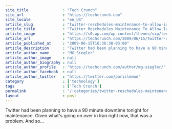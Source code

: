 ```yaml
---
site_title               : "Tech Crunch"
site_url                 : "https://techcrunch.com"
site_locale              : "en_US"
article_slug             : "twitter-reschedules-maintenance-to-allow-iranian-protests-to-continue"
article_title            : "Twitter Reschedules Maintenance To Allow Iranian Protests To Continue"
article_image            : "https://s0.wp.com/wp-content/themes/vip/techcrunch-2013/assets/images/techcrunch.opengraph.default.png"
article_url              : "https://techcrunch.com/2009/06/15/twitter-reschedules-maintenance-to-allow-iranian-protests-to-continue/"
article_published_at     : "2009-06-15T16:36:38-03:00"
article_description      : "Twitter had been planning to have a 90 minute downtime tonight for maintenance. Given what's going on over in Iran right now, that was a problem. And so..."
article_author_name      : "MG Siegler"
article_author_image     : null
article_author_biography : null
article_author_profile   : "https://techcrunch.com/author/mg-siegler/"
article_author_facebook  : null
article_author_twitter   : "https://twitter.com/parislemon"
category                 : ['technology']
tags                     : ['Tech Crunch']
permalink                : "/:categories/twitter-reschedules-maintenance-to-allow-iranian-protests-to-continue/"
layout                   : post
---
```


Twitter had been planning to have a 90 minute downtime tonight for maintenance. Given what's going on over in Iran right now, that was a problem. And so...
